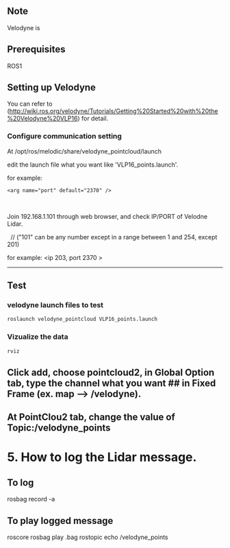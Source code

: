 ## Note
Velodyne is


## Prerequisites
ROS1


## Setting up Velodyne
You can refer to (http://wiki.ros.org/velodyne/Tutorials/Getting%20Started%20with%20the%20Velodyne%20VLP16) for detail.

### Configure communication setting
At /opt/ros/melodic/share/velodyne_pointcloud/launch

edit the launch file what you want like 'VLP16_points.launch'.

for example:

<code>\<arg name="port" default="2370" /\></code>

<br>

Join 192.168.1.101 through web browser, and check IP/PORT of Velodne Lidar. 

&nbsp; // ("101" can be any number except in a range between 1 and 254, except 201)

for example: \<ip 203, port 2370 \>

-------

## Test 
### velodyne launch files to test
```bash
roslaunch velodyne_pointcloud VLP16_points.launch
```

### Vizualize the data
```bash
rviz
```
## Click add, choose pointcloud2, in Global Option tab, type the channel what you want ## in Fixed Frame (ex. map --> /velodyne).
## At PointClou2 tab, change the value of Topic:/velodyne_points

# 5. How to log the Lidar message.
## To log
rosbag record -a
## To play logged message
roscore
rosbag play .bag
rostopic echo /velodyne_points

